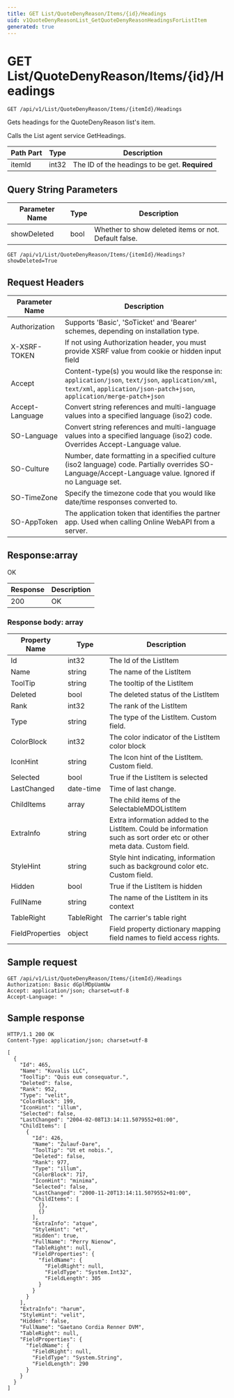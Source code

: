 ```yaml
---
title: GET List/QuoteDenyReason/Items/{id}/Headings
uid: v1QuoteDenyReasonList_GetQuoteDenyReasonHeadingsForListItem
generated: true
---
```


# GET List/QuoteDenyReason/Items/{id}/Headings

```http
GET /api/v1/List/QuoteDenyReason/Items/{itemId}/Headings
```

Gets headings for the QuoteDenyReason list's item.


Calls the List agent service GetHeadings.





| Path Part | Type | Description |
|-----------|------|-------------|
| itemId | int32 | The ID of the headings to be get. **Required** |


## Query String Parameters

| Parameter Name | Type |  Description |
|----------------|------|--------------|
| showDeleted | bool |  Whether to show deleted items or not. Default false. |

```http
GET /api/v1/List/QuoteDenyReason/Items/{itemId}/Headings?showDeleted=True
```


## Request Headers

| Parameter Name | Description |
|----------------|-------------|
| Authorization  | Supports 'Basic', 'SoTicket' and 'Bearer' schemes, depending on installation type. |
| X-XSRF-TOKEN   | If not using Authorization header, you must provide XSRF value from cookie or hidden input field |
| Accept         | Content-type(s) you would like the response in: `application/json`, `text/json`, `application/xml`, `text/xml`, `application/json-patch+json`, `application/merge-patch+json` |
| Accept-Language | Convert string references and multi-language values into a specified language (iso2) code. |
| SO-Language | Convert string references and multi-language values into a specified language (iso2) code. Overrides Accept-Language value. |
| SO-Culture | Number, date formatting in a specified culture (iso2 language) code. Partially overrides SO-Language/Accept-Language value. Ignored if no Language set. |
| SO-TimeZone | Specify the timezone code that you would like date/time responses converted to. |
| SO-AppToken | The application token that identifies the partner app. Used when calling Online WebAPI from a server. |


## Response:array

OK

| Response | Description |
|----------------|-------------|
| 200 | OK |

### Response body: array

| Property Name | Type |  Description |
|----------------|------|--------------|
| Id | int32 | The Id of the ListItem |
| Name | string | The name of the ListItem |
| ToolTip | string | The tooltip of the ListItem |
| Deleted | bool | The deleted status of the ListItem |
| Rank | int32 | The rank of the ListItem |
| Type | string | The type of the ListItem. Custom field. |
| ColorBlock | int32 | The color indicator of the ListItem color block |
| IconHint | string | The Icon hint of the ListItem. Custom field. |
| Selected | bool | True if the ListItem is selected |
| LastChanged | date-time | Time of last change. |
| ChildItems | array | The child items of the SelectableMDOListItem |
| ExtraInfo | string | Extra information added to the ListItem. Could be information such as sort order etc or other meta data. Custom field. |
| StyleHint | string | Style hint indicating, information such as background color etc. Custom field. |
| Hidden | bool | True if the ListItem is hidden |
| FullName | string | The name of the ListItem in its context |
| TableRight | TableRight | The carrier's table right |
| FieldProperties | object | Field property dictionary mapping field names to field access rights. |

## Sample request

```http!
GET /api/v1/List/QuoteDenyReason/Items/{itemId}/Headings
Authorization: Basic dGplMDpUamUw
Accept: application/json; charset=utf-8
Accept-Language: *
```

## Sample response

```http_
HTTP/1.1 200 OK
Content-Type: application/json; charset=utf-8

[
  {
    "Id": 465,
    "Name": "Kuvalis LLC",
    "ToolTip": "Quis eum consequatur.",
    "Deleted": false,
    "Rank": 952,
    "Type": "velit",
    "ColorBlock": 199,
    "IconHint": "illum",
    "Selected": false,
    "LastChanged": "2004-02-08T13:14:11.5079552+01:00",
    "ChildItems": [
      {
        "Id": 426,
        "Name": "Zulauf-Dare",
        "ToolTip": "Ut et nobis.",
        "Deleted": false,
        "Rank": 977,
        "Type": "illum",
        "ColorBlock": 717,
        "IconHint": "minima",
        "Selected": false,
        "LastChanged": "2000-11-20T13:14:11.5079552+01:00",
        "ChildItems": [
          {},
          {}
        ],
        "ExtraInfo": "atque",
        "StyleHint": "et",
        "Hidden": true,
        "FullName": "Perry Nienow",
        "TableRight": null,
        "FieldProperties": {
          "fieldName": {
            "FieldRight": null,
            "FieldType": "System.Int32",
            "FieldLength": 305
          }
        }
      }
    ],
    "ExtraInfo": "harum",
    "StyleHint": "velit",
    "Hidden": false,
    "FullName": "Gaetano Cordia Renner DVM",
    "TableRight": null,
    "FieldProperties": {
      "fieldName": {
        "FieldRight": null,
        "FieldType": "System.String",
        "FieldLength": 290
      }
    }
  }
]
```